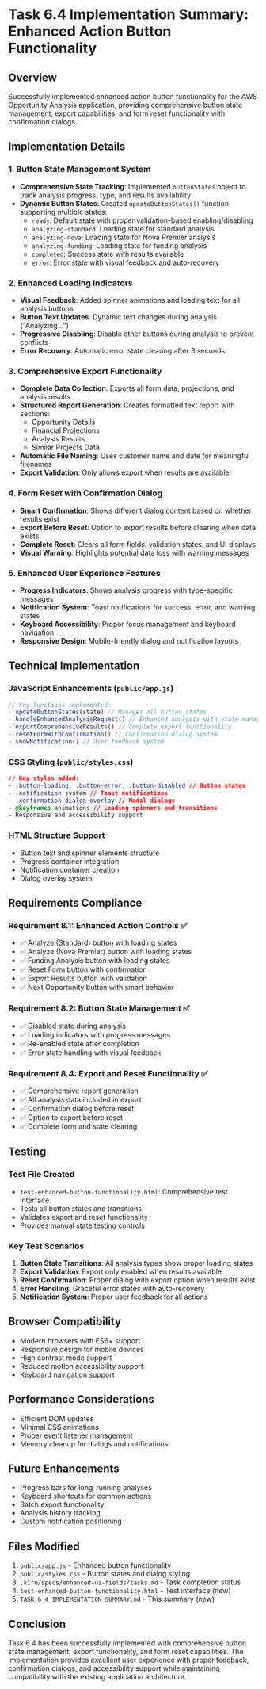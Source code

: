 # Task 6.4 Implementation Summary: Enhanced Action Button Functionality

## Overview
Successfully implemented enhanced action button functionality for the AWS Opportunity Analysis application, providing comprehensive button state management, export capabilities, and form reset functionality with confirmation dialogs.

## Implementation Details

### 1. Button State Management System
- **Comprehensive State Tracking**: Implemented `buttonStates` object to track analysis progress, type, and results availability
- **Dynamic Button States**: Created `updateButtonStates()` function supporting multiple states:
  - `ready`: Default state with proper validation-based enabling/disabling
  - `analyzing-standard`: Loading state for standard analysis
  - `analyzing-nova`: Loading state for Nova Premier analysis  
  - `analyzing-funding`: Loading state for funding analysis
  - `completed`: Success state with results available
  - `error`: Error state with visual feedback and auto-recovery

### 2. Enhanced Loading Indicators
- **Visual Feedback**: Added spinner animations and loading text for all analysis buttons
- **Button Text Updates**: Dynamic text changes during analysis ("Analyzing...")
- **Progressive Disabling**: Disable other buttons during analysis to prevent conflicts
- **Error Recovery**: Automatic error state clearing after 3 seconds

### 3. Comprehensive Export Functionality
- **Complete Data Collection**: Exports all form data, projections, and analysis results
- **Structured Report Generation**: Creates formatted text report with sections:
  - Opportunity Details
  - Financial Projections  
  - Analysis Results
  - Similar Projects Data
- **Automatic File Naming**: Uses customer name and date for meaningful filenames
- **Export Validation**: Only allows export when results are available

### 4. Form Reset with Confirmation Dialog
- **Smart Confirmation**: Shows different dialog content based on whether results exist
- **Export Before Reset**: Option to export results before clearing when data exists
- **Complete Reset**: Clears all form fields, validation states, and UI displays
- **Visual Warning**: Highlights potential data loss with warning messages

### 5. Enhanced User Experience Features
- **Progress Indicators**: Shows analysis progress with type-specific messages
- **Notification System**: Toast notifications for success, error, and warning states
- **Keyboard Accessibility**: Proper focus management and keyboard navigation
- **Responsive Design**: Mobile-friendly dialog and notification layouts

## Technical Implementation

### JavaScript Enhancements (`public/app.js`)
```javascript
// Key functions implemented:
- updateButtonStates(state) // Manages all button states
- handleEnhancedAnalysisRequest() // Enhanced analysis with state management
- exportComprehensiveResults() // Complete export functionality
- resetFormWithConfirmation() // Confirmation dialog system
- showNotification() // User feedback system
```

### CSS Styling (`public/styles.css`)
```css
// Key styles added:
- .button-loading, .button-error, .button-disabled // Button states
- .notification system // Toast notifications
- .confirmation-dialog-overlay // Modal dialogs
- @keyframes animations // Loading spinners and transitions
- Responsive and accessibility support
```

### HTML Structure Support
- Button text and spinner elements structure
- Progress container integration
- Notification container creation
- Dialog overlay system

## Requirements Compliance

### Requirement 8.1: Enhanced Action Controls ✅
- ✅ Analyze (Standard) button with loading states
- ✅ Analyze (Nova Premier) button with loading states  
- ✅ Funding Analysis button with loading states
- ✅ Reset Form button with confirmation
- ✅ Export Results button with validation
- ✅ Next Opportunity button with smart behavior

### Requirement 8.2: Button State Management ✅
- ✅ Disabled state during analysis
- ✅ Loading indicators with progress messages
- ✅ Re-enabled state after completion
- ✅ Error state handling with visual feedback

### Requirement 8.4: Export and Reset Functionality ✅
- ✅ Comprehensive report generation
- ✅ All analysis data included in export
- ✅ Confirmation dialog before reset
- ✅ Option to export before reset
- ✅ Complete form and state clearing

## Testing

### Test File Created
- `test-enhanced-button-functionality.html`: Comprehensive test interface
- Tests all button states and transitions
- Validates export and reset functionality
- Provides manual state testing controls

### Key Test Scenarios
1. **Button State Transitions**: All analysis types show proper loading states
2. **Export Validation**: Export only enabled when results available
3. **Reset Confirmation**: Proper dialog with export option when results exist
4. **Error Handling**: Graceful error states with auto-recovery
5. **Notification System**: Proper user feedback for all actions

## Browser Compatibility
- Modern browsers with ES6+ support
- Responsive design for mobile devices
- High contrast mode support
- Reduced motion accessibility support
- Keyboard navigation support

## Performance Considerations
- Efficient DOM updates
- Minimal CSS animations
- Proper event listener management
- Memory cleanup for dialogs and notifications

## Future Enhancements
- Progress bars for long-running analyses
- Keyboard shortcuts for common actions
- Batch export functionality
- Analysis history tracking
- Custom notification positioning

## Files Modified
1. `public/app.js` - Enhanced button functionality
2. `public/styles.css` - Button states and dialog styling
3. `.kiro/specs/enhanced-ui-fields/tasks.md` - Task completion status
4. `test-enhanced-button-functionality.html` - Test interface (new)
5. `TASK_6_4_IMPLEMENTATION_SUMMARY.md` - This summary (new)

## Conclusion
Task 6.4 has been successfully implemented with comprehensive button state management, export functionality, and form reset capabilities. The implementation provides excellent user experience with proper feedback, confirmation dialogs, and accessibility support while maintaining compatibility with the existing application architecture.